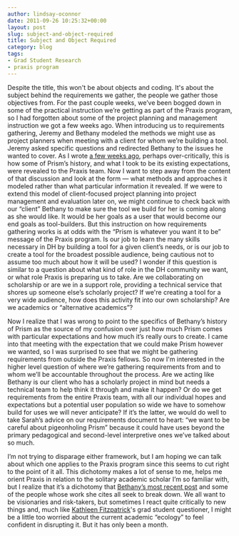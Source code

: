 ```yaml
---
author: lindsay-oconnor
date: 2011-09-26 10:25:32+00:00
layout: post
slug: subject-and-object-required
title: Subject and Object Required
category: blog
tags:
- Grad Student Research
- praxis program
---
```


Despite the title, this won't be about objects and coding. It's about the subject behind the requirements we gather, the people we gather those objectives from. For the past couple weeks, we’ve been bogged down in some of the practical instruction we’re getting as part of the Praxis program, so I had forgotten about some of the project planning and management instruction we got a few weeks ago. When introducing us to requirements gathering, Jeremy and Bethany modeled the methods we might use as project planners when meeting with a client for whom we’re building a tool. Jeremy asked specific questions and redirected Bethany to the issues he wanted to cover. As I wrote [a few weeks ago](http://www.scholarslab.org/praxis-program/imagining-end-users-for-requirements-gathering/), perhaps over-critically, this is how some of Prism’s history, and what I took to be its existing expectations, were revealed to the Praxis team. Now I want to step away from the content of that discussion and look at the form &mdash; what methods and approaches it modeled rather than what particular information it revealed. If we were to extend this model of client-focused project planning into project management and evaluation later on, we might continue to check back with our “client” Bethany to make sure the tool we build for her is coming along as she would like. It would be her goals as a user that would become our end goals as tool-builders. But this instruction on how requirements gathering works is at odds with the “Prism is whatever you want it to be” message of the Praxis program. Is our job to learn the many skills necessary in DH by building a tool for a given client’s needs, or is our job to create a tool for the broadest possible audience, being cautious not to assume too much about how it will be used? I wonder if this question is similar to a question about what kind of role in the DH community we want, or what role Praxis is preparing us to take. Are we collaborating on scholarship or are we in a support role, providing a technical service that shores up someone else’s scholarly project? If we're creating a tool for a very wide audience, how does this activity fit into our own scholarship? Are we academics or “alternative academics”?

Now I realize that I was wrong to point to the specifics of Bethany’s history of Prism as the source of my confusion over just how much Prism comes with particular expectations and how much it’s really ours to create. I came into that meeting with the expectation that we could make Prism however we wanted, so I was surprised to see that we might be gathering requirements from outside the Praxis fellows. So now I'm interested in the higher level question of where we’re gathering requirements from and to whom we’ll be accountable throughout the process. Are we acting like Bethany is our client who has a scholarly project in mind but needs a technical team to help think it through and make it happen? Or do we get requirements from the entire Praxis team, with all our individual hopes and expectations but a potential user population so wide we have to somehow build for uses we will never anticipate? If it’s the latter, we would do well to take Sarah’s advice on our requirements document to heart: “we want to be careful about pigeonholing Prism” because it could have uses beyond the primary pedagogical and second-level interpretive ones we’ve talked about so much.

I’m not trying to disparage either framework, but I am hoping we can talk about which one applies to the Praxis program since this seems to cut right to the point of it all. This dichotomy makes a lot of sense to me, helps me orient Praxis in relation to the solitary academic scholar I’m so familiar with, but I realize that it’s a dichotomy that [Bethany’s most recent post](http://www.scholarslab.org/praxis-program/ruby-slippers/) and some of the people whose work she cites all seek to break down. We all want to be visionaries and risk-takers, but sometimes I react quite critically to new things and, much like [Kathleen Fitzpatrick](http://chronicle.com/article/Do-the-Risky-Thing-in/129132/)'s grad student questioner, I might be a little too worried about the current academic “ecology” to feel confident in disrupting it. But it has only been a month.
